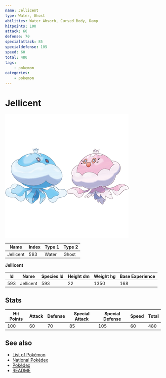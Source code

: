 ```yaml
---
name: Jellicent
type: Water, Ghost
abilities: Water Absorb, Cursed Body, Damp
hitpoints: 100
attack: 60
defense: 70
specialattack: 85
specialdefense: 105
speed: 60
total: 480
tags:
    - pokemon
categories:
    - pokemon
---
```


# Jellicent


![Jellicent](images/593.png)

| **Name** | **Index** | **Type 1** | **Type 2** |
|----|----|----|----|
| Jellicent | 593 | Water | Ghost  |

**Jellicent** 




| **Id** | **Name** | **Species Id** | **Height dm** | **Weight hg** | **Base Experience** |
|--------|----------|----------------|------------|------------|---------------------|
| 593 | Jellicent | 593 | 22 | 1350 | 168 |



## Stats

| **Hit Points** | **Attack** | **Defense** | **Special Attack** | **Special Defense** | **Speed** | **Total** |
|----------------|------------|-------------|--------------------|---------------------|-----------|-----------|
| 100 | 60 | 70 | 85 | 105 | 60 | 480 |

## See also

- [List of Pokémon](../pokemon.md)
- [National Pokédex](../national_pokedex.md)
- [Pokédex](../pokedex.md)
- [README](../README.md)
